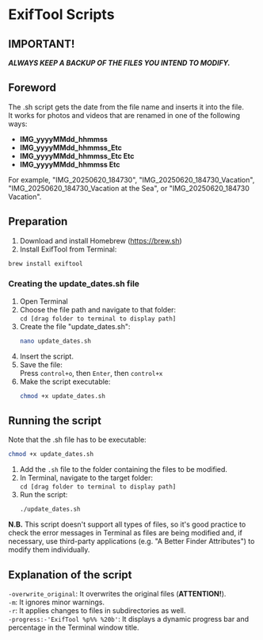 # ExifTool Scripts
## IMPORTANT!
***ALWAYS KEEP A BACKUP OF THE FILES YOU INTEND TO MODIFY.***

## Foreword
The .sh script gets the date from the file name and inserts it into the file.  
It works for photos and videos that are renamed in one of the following ways:
- **IMG_yyyyMMdd_hhmmss**
- **IMG_yyyyMMdd_hhmmss_Etc**
- **IMG_yyyyMMdd_hhmmss_Etc Etc**
- **IMG_yyyyMMdd_hhmmss Etc**

For example, "IMG_20250620_184730", "IMG_20250620_184730_Vacation", "IMG_20250620_184730_Vacation at the Sea", or "IMG_20250620_184730 Vacation".

## Preparation
1. Download and install Homebrew (https://brew.sh)
2. Install ExifTool from Terminal:  
  ```bash
brew install exiftool
```

### Creating the update_dates.sh file
1. Open Terminal
2. Choose the file path and navigate to that folder:  
    `cd [drag folder to terminal to display path]`
3. Create the file "update_dates.sh":  
    ```bash
    nano update_dates.sh
    ```
5. Insert the script.
6. Save the file:  
    Press `control+o`, then `Enter`, then `control+x`
7. Make the script executable:
    ```bash
    chmod +x update_dates.sh
    ```

## Running the script
Note that the .sh file has to be executable:
```bash
chmod +x update_dates.sh
```
1. Add the `.sh` file to the folder containing the files to be modified.
2. In Terminal, navigate to the target folder:  
    `cd [drag folder to terminal to display path]`  
4. Run the script:    
    ```bash
    ./update_dates.sh
    ```
   
**N.B.** This script doesn't support all types of files, so it's good practice to check the error messages in Terminal as files are being modified and, if necessary, use third-party applications (e.g. "A Better Finder Attributes") to modify them individually.

## Explanation of the script
`-overwrite_original`: It overwrites the original files (**ATTENTION!**).  
`-m`: It ignores minor warnings.  
`-r`: It applies changes to files in subdirectories as well.  
`-progress:-'ExifTool %p%% %20b'`: It displays a dynamic progress bar and percentage in the Terminal window title.
